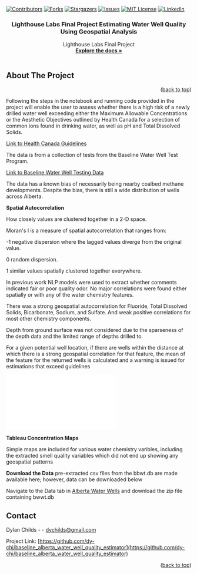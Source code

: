 <!-- Improved compatibility of back to top link: See: https://github.com/othneildrew/Best-README-Template/pull/73 -->
<a name="readme-top"></a>
<!--
*** Thanks for checking out the Best-README-Template. If you have a suggestion
*** that would make this better, please fork the repo and create a pull request
*** or simply open an issue with the tag "enhancement".
*** Don't forget to give the project a star!
*** Thanks again! Now go create something AMAZING! :D
-->



<!-- PROJECT SHIELDS -->
<!--
*** I'm using markdown "reference style" links for readability.
*** Reference links are enclosed in brackets [ ] instead of parentheses ( ).
*** See the bottom of this document for the declaration of the reference variables
*** for contributors-url, forks-url, etc. This is an optional, concise syntax you may use.
*** https://www.markdownguide.org/basic-syntax/#reference-style-links
-->
[![Contributors][contributors-shield]][contributors-url]
[![Forks][forks-shield]][forks-url]
[![Stargazers][stars-shield]][stars-url]
[![Issues][issues-shield]][issues-url]
[![MIT License][license-shield]][license-url]
[![LinkedIn][linkedin-shield]][linkedin-url]





<h3 align="center">Lighthouse Labs Final Project Estimating Water Well Quality Using Geospatial Analysis</h3>

  <p align="center">
    Lighthouse Labs Final Project
    <br />
    <a href="https://github.com/dy-chi/baseline_alberta_water_well_quality_estimator"><strong>Explore the docs »</strong></a>
    <br />
    <br />

  </p>
</div>









<!-- ABOUT THE PROJECT -->
## About The Project



<p align="right">(<a href="#readme-top">back to top</a>)</p>

Following the steps in the notebook and running code provided in the project will enable the user to assess whether there is a high risk of a newly drilled water well exceeding either the Maximum Allowable Concentrations or the Aesthetic Objectives outlined by Health Canada for a selection of common ions found in drinking water, as well as pH and Total Dissolved Solids.

[Link to Health Canada Guidelines](https://www.canada.ca/en/health-canada/services/environmental-workplace-health/reports-publications/water-quality/guidelines-canadian-drinking-water-quality-summary-table.html)

The data is from a collection of tests from the Baseline Water Well Test Program.

[Link to Baseline Water Well Testing Data](https://open.alberta.ca/dataset/a2266224-81c8-45ff-9f39-f224b33ff18b/resource/036057ae-c320-4438-ad20-f3618c6eb5d0/download/baselinewaterwelltestingdata-mar31-2011.pdf)

The data has a known bias of necessarily being nearby coalbed methane developments. Despite the bias, there is still a wide distribution of wells across Alberta. 

**Spatial Autocorrelation**

How closely values are clustered together in a 2-D space.

Moran's I is a measure of spatial autocorrelation that ranges from:

-1 negative dispersion where the lagged values diverge from the original value.
 
0 random dispersion.

1 similar values spatially clustered together everywhere.

In previous work NLP models were used to extract whether comments indicated fair or poor quality odor. No major correlations were found either spatially or with any of the water chemistry features.

There was a strong geospatial autocorrelation for Fluoride, Total Dissolved Solids, Bicarbonate, Sodium, and Sulfate. And weak positive correlations for most other chemistry components.

Depth from ground surface was not considered due to the sparseness of the depth data and the limited range of depths drilled to.

For a given potential well location, if there are wells within the distance at which there is a strong geospatial correlation for that feature, the mean of the feature for the returned wells is calculated and a warning is issued for estimations that exceed guidelines 

![Map](output_map.html)

**Tableau Concentration Maps**

Simple maps are included for various water chemistry varibles, including the extracted smell quality variables which did not end up showing any geospatial patterns 


**Download the Data**
pre-extracted csv files from the bbwt.db are made available here; however, data can be downloaded below

Navigate to the Data tab in [Alberta Water Wells](https://groundwater.alberta.ca/WaterWells/) and download the zip file containing bwwt.db


<!-- CONTACT -->
## Contact

Dylan Childs - - dychilds@gmail.com

Project Link: [https://github.com/dy-chi/baseline_alberta_water_well_quality_estimator](https://github.com/dy-chi/baseline_alberta_water_well_quality_estimator)

<p align="right">(<a href="#readme-top">back to top</a>)</p>







<!-- MARKDOWN LINKS & IMAGES -->
<!-- https://www.markdownguide.org/basic-syntax/#reference-style-links -->
[contributors-shield]: https://img.shields.io/github/contributors/dy-chi/baseline_alberta_water_well_quality_estimator.svg?style=for-the-badge
[contributors-url]: https://github.com/dy-chi/baseline_alberta_water_well_quality_estimator/graphs/contributors
[forks-shield]: https://img.shields.io/github/forks/dy-chi/baseline_alberta_water_well_quality_estimator.svg?style=for-the-badge
[forks-url]: https://github.com/dy-chi/baseline_alberta_water_well_quality_estimator/network/members
[stars-shield]: https://img.shields.io/github/stars/dy-chi/baseline_alberta_water_well_quality_estimator.svg?style=for-the-badge
[stars-url]: https://github.com/dy-chi/baseline_alberta_water_well_quality_estimator/stargazers
[issues-shield]: https://img.shields.io/github/issues/dy-chi/baseline_alberta_water_well_quality_estimator.svg?style=for-the-badge
[issues-url]: https://github.com/dy-chi/baseline_alberta_water_well_quality_estimator/issues
[license-shield]: https://img.shields.io/github/license/dy-chi/baseline_alberta_water_well_quality_estimator.svg?style=for-the-badge
[license-url]: https://github.com/dy-chi/baseline_alberta_water_well_quality_estimator/blob/master/LICENSE.txt
[linkedin-shield]: https://img.shields.io/badge/-LinkedIn-black.svg?style=for-the-badge&logo=linkedin&colorB=555
[linkedin-url]: www.linkedin.com/in/dylan-childs-59371621
[product-screenshot]: images/screenshot.png
[Next.js]: https://img.shields.io/badge/next.js-000000?style=for-the-badge&logo=nextdotjs&logoColor=white
[Next-url]: https://nextjs.org/
[React.js]: https://img.shields.io/badge/React-20232A?style=for-the-badge&logo=react&logoColor=61DAFB
[React-url]: https://reactjs.org/
[Vue.js]: https://img.shields.io/badge/Vue.js-35495E?style=for-the-badge&logo=vuedotjs&logoColor=4FC08D
[Vue-url]: https://vuejs.org/
[Angular.io]: https://img.shields.io/badge/Angular-DD0031?style=for-the-badge&logo=angular&logoColor=white
[Angular-url]: https://angular.io/
[Svelte.dev]: https://img.shields.io/badge/Svelte-4A4A55?style=for-the-badge&logo=svelte&logoColor=FF3E00
[Svelte-url]: https://svelte.dev/
[Laravel.com]: https://img.shields.io/badge/Laravel-FF2D20?style=for-the-badge&logo=laravel&logoColor=white
[Laravel-url]: https://laravel.com
[Bootstrap.com]: https://img.shields.io/badge/Bootstrap-563D7C?style=for-the-badge&logo=bootstrap&logoColor=white
[Bootstrap-url]: https://getbootstrap.com
[JQuery.com]: https://img.shields.io/badge/jQuery-0769AD?style=for-the-badge&logo=jquery&logoColor=white
[JQuery-url]: https://jquery.com 